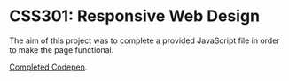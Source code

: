 # CSS301: Responsive Web Design
The aim of this project was to complete a provided JavaScript file in order to make the page functional.

[Completed Codepen](https://codepen.io/mtdembele/pen/ZExBaOR). 
